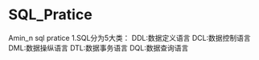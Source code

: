 # SQL_Pratice
Amin_n sql pratice
1.SQL分为5大类：
DDL:数据定义语言
DCL:数据控制语言
DML:数据操纵语言
DTL:数据事务语言
DQL:数据查询语言
